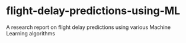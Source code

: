 # flight-delay-predictions-using-ML
A research report on flight delay predictions using various Machine Learning algorithms
